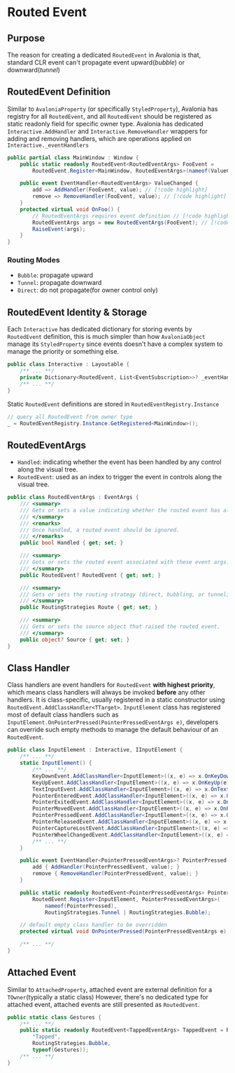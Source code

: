 # Routed Event

## Purpose

The reason for creating a dedicated `RoutedEvent` in Avalonia is that, standard CLR event can't propagate event upward(*bubble*) or downward(*tunnel*)

## RoutedEvent Definition

Similar to `AvaloniaProperty` (or specifically `StyledProperty`), Avalonia has registry for all `RoutedEvent`, and all `RoutedEvent` should be registered as static readonly field for specific owner type.
Avalonia has dedicated `Interactive.AddHandler` and `Interactive.RemoveHandler` wrappers for adding and removing handlers, which are operations applied on `Interactive._eventHandlers`

```cs
public partial class MainWindow : Window {
    public static readonly RoutedEvent<RoutedEventArgs> FooEvent =
        RoutedEvent.Register<MainWindow, RoutedEventArgs>(nameof(ValueChanged), RoutingStrategies.Bubble); // [!code highlight]

    public event EventHandler<RoutedEventArgs> ValueChanged {
        add => AddHandler(FooEvent, value); // [!code highlight]
        remove => RemoveHandler(FooEvent, value); // [!code highlight]
    }
    protected virtual void OnFoo() {
        // RoutedEventArgs requires event definition // [!code highlight]
        RoutedEventArgs args = new RoutedEventArgs(FooEvent); // [!code highlight]
        RaiseEvent(args);
    }
}
```

### Routing Modes

- `Bubble`: propagate upward
- `Tunnel`: propagate downward
- `Direct`: do not propagate(for owner control only)

## RoutedEvent Identity & Storage

Each `Interactive` has dedicated dictionary for storing events by `RoutedEvent` definition, this is much simpler than how `AvaloniaObject` manage its `StyledProperty` since events doesn't have a complex system to manage the priority or something else.

```cs
public class Interactive : Layoutable {
    /** ... **/
    private Dictionary<RoutedEvent, List<EventSubscription>>? _eventHandlers; // [!code highlight]
    /** ... **/
}
```

Static `RoutedEvent` definitions are stored in `RoutedEventRegistry.Instance`

```cs
// query all RoutedEvent from owner type
_ = RoutedEventRegistry.Instance.GetRegistered<MainWindow>();
```

## RoutedEventArgs

- `Handled`: indicating whether the event has been handled by any control along the visual tree.
- `RoutedEvent`: used as an index to trigger the event in controls along the visual tree.

```cs
public class RoutedEventArgs : EventArgs {
    /// <summary>
    /// Gets or sets a value indicating whether the routed event has already been handled.
    /// </summary>
    /// <remarks>
    /// Once handled, a routed event should be ignored.
    /// </remarks>
    public bool Handled { get; set; }

    /// <summary>
    /// Gets or sets the routed event associated with these event args.
    /// </summary>
    public RoutedEvent? RoutedEvent { get; set; }

    /// <summary>
    /// Gets or sets the routing strategy (direct, bubbling, or tunneling) of the routed event.
    /// </summary>
    public RoutingStrategies Route { get; set; }

    /// <summary>
    /// Gets or sets the source object that raised the routed event.
    /// </summary>
    public object? Source { get; set; }
}
```


## Class Handler

Class handlers are event handlers for `RoutedEvent` **with highest priority**, which means class handlers will always be invoked **before** any other handlers.
It is class-specific, usually registered in a static constructor using `RoutedEvent.AddClassHandler<TTarget>`.
`InputElement` class has registered most of default class handlers such as `InputElement.OnPointerPressed(PointerPressedEventArgs e)`, developers can override such empty methods to manage the default behaviour of an `RoutedEvent`.

```cs
public class InputElement : Interactive, IInputElement {
    /** ... **/
    static InputElement() {
        /** ... **/
        KeyDownEvent.AddClassHandler<InputElement>((x, e) => x.OnKeyDown(e));
        KeyUpEvent.AddClassHandler<InputElement>((x, e) => x.OnKeyUp(e));
        TextInputEvent.AddClassHandler<InputElement>((x, e) => x.OnTextInput(e));
        PointerEnteredEvent.AddClassHandler<InputElement>((x, e) => x.OnPointerEnteredCore(e));
        PointerExitedEvent.AddClassHandler<InputElement>((x, e) => x.OnPointerExitedCore(e));
        PointerMovedEvent.AddClassHandler<InputElement>((x, e) => x.OnPointerMoved(e));
        PointerPressedEvent.AddClassHandler<InputElement>((x, e) => x.OnPointerPressed(e)); // [!code highlight]
        PointerReleasedEvent.AddClassHandler<InputElement>((x, e) => x.OnPointerReleased(e));
        PointerCaptureLostEvent.AddClassHandler<InputElement>((x, e) => x.OnPointerCaptureLost(e));
        PointerWheelChangedEvent.AddClassHandler<InputElement>((x, e) => x.OnPointerWheelChanged(e));
        /** ... **/
    }

    public event EventHandler<PointerPressedEventArgs>? PointerPressed {
        add { AddHandler(PointerPressedEvent, value); }
        remove { RemoveHandler(PointerPressedEvent, value); }
    }

    public static readonly RoutedEvent<PointerPressedEventArgs> PointerPressedEvent =
        RoutedEvent.Register<InputElement, PointerPressedEventArgs>(
            nameof(PointerPressed),
            RoutingStrategies.Tunnel | RoutingStrategies.Bubble);

    // default empty class handler to be overridden
    protected virtual void OnPointerPressed(PointerPressedEventArgs e) { } // [!code highlight]

    /** ... **/
}
```

## Attached Event

Similar to `AttachedProperty`, attached event are external definition for a `TOwner`(typically a static class)
However, there's no dedicated type for attached event, attached events are still presented as `RoutedEvent`.

```cs
public static class Gestures {
    /** ... **/
    public static readonly RoutedEvent<TappedEventArgs> TappedEvent = RoutedEvent.Register<TappedEventArgs>(
        "Tapped",
        RoutingStrategies.Bubble,
        typeof(Gestures));
    /** ... **/
}
```
